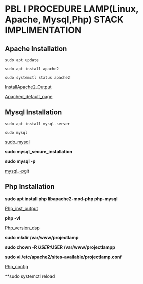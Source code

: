 # PBL I PROCEDURE LAMP(Linux, Apache, Mysql,Php) STACK IMPLIMENTATION

## Apache Installation

`sudo apt update`

`sudo apt install apache2`

`sudo systemctl status apache2`


[InstallApache2_Output](./IMAGES/InstallApacheOutput.PMG)

[Apached_default_page](http://52.90.31.200:80.PMG)



## Mysql Installation

`sudo apt install mysql-server`

`sudo mysql`

[sudo_mysql](./IMAGES/sudo_mysql.PMG)

**sudo mysql_secure_installation**


**sudo mysql -p**

[mysql_-p](./IMAGES/mysql_-p.PMG)git


## Php Installation

**sudo apt install php libapache2-mod-php php-mysql**

[Php_inst_output](./IMAGES/Php_inst_output/.PMG)


**php -vl**

[Php_version_dsp](./Php_version_dsp/.PMG)


**sudo mkdir /var/www/projectlamp**

**sudo chown -R $USER:$USER /var/www/projectlampp**


**sudo vi /etc/apache2/sites-available/projectlamp.conf**


[Php_config](./Php_config/.PMG)


**sudo systemctl reload
